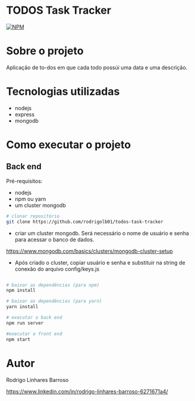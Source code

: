 # TODOS Task Tracker
[![NPM](https://img.shields.io/npm/l/react)](https://github.com/rodrigolb01/todos-task-tracker/blob/main/LICENSE) 

# Sobre o projeto

Aplicação de to-dos em que cada todo possúi uma data e uma descrição.

# Tecnologias utilizadas
- nodejs
- express
- mongodb

# Como executar o projeto

## Back end
Pré-requisitos: 
- nodejs
- npm ou yarn
- um cluster mongodb

```bash
# clonar repositório
git clone https://github.com/rodrigolb01/todos-task-tracker
```

- criar um cluster mongodb. Será necessário o nome de usuário e senha para acessar o banco de dados.

https://www.mongodb.com/basics/clusters/mongodb-cluster-setup

- Após criado o cluster, copiar usuário e senha e substituir na string de conexão do arquivo config/keys.js

```bash

# baixar as dependências (para npm)
npm install

# baixar as dependências (para yarn)
yarn install 

# executar o back end
npm run server

#executar o front end
npm start
```

# Autor

Rodrigo Linhares Barroso

https://www.linkedin.com/in/rodrigo-linhares-barroso-6271671a4/
